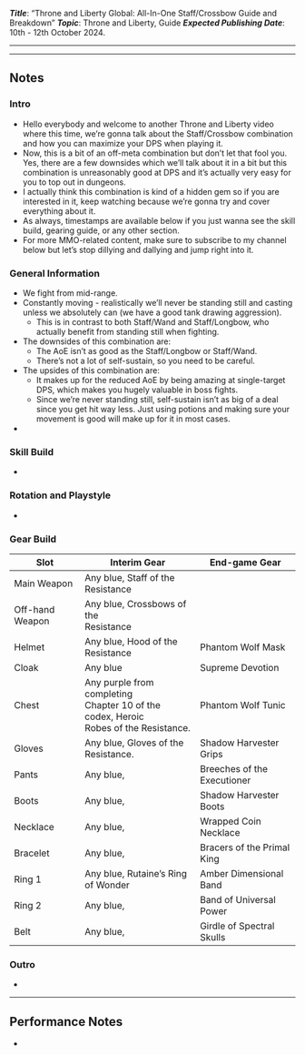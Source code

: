 ***Title***: “Throne and Liberty Global: All-In-One Staff/Crossbow Guide and Breakdown”
***Topic***: Throne and Liberty, Guide
***Expected Publishing Date***: 10th - 12th October 2024.

----



-----
## Notes

### Intro
- Hello everybody and welcome to another Throne and Liberty video where this time, we’re gonna talk about the Staff/Crossbow combination and how you can maximize your DPS when playing it.
- Now, this is a bit of an off-meta combination but don’t let that fool you. Yes, there are a few downsides which we’ll talk about it in a bit but this combination is unreasonably good at DPS and it’s actually very easy for you to top out in dungeons.
- I actually think this combination is kind of a hidden gem so if you are interested in it, keep watching because we’re gonna try and cover everything about it.
- As always, timestamps are available below if you just wanna see the skill build, gearing guide, or any other section.
- For more MMO-related content, make sure to subscribe to my channel below but let’s stop dillying and dallying and jump right into it.

### General Information
- We fight from mid-range.
- Constantly moving - realistically we’ll never be standing still and casting unless we absolutely can (we have a good tank drawing aggression).
	- This is in contrast to both Staff/Wand and Staff/Longbow, who actually benefit from standing still when fighting.
- The downsides of this combination are:
	- The AoE isn’t as good as the Staff/Longbow or Staff/Wand.
	- There’s not a lot of self-sustain, so you need to be careful.
- The upsides of this combination are:
	- It makes up for the reduced AoE by being amazing at single-target DPS, which makes you hugely valuable in boss fights.
	- Since we’re never standing still, self-sustain isn’t as big of a deal since you get hit way less. Just using potions and making sure your movement is good will make up for it in most cases.
- 

### Skill Build
- 

### Rotation and Playstyle
- 

### Gear Build

| Slot            | Interim Gear                                                                               | End-game Gear               |
| --------------- | ------------------------------------------------------------------------------------------ | --------------------------- |
| Main Weapon     | Any blue, Staff of the Resistance                                                          |                             |
| Off-hand Weapon | Any blue, Crossbows of the <br>Resistance                                                  |                             |
| Helmet          | Any blue, Hood of the Resistance                                                           | Phantom Wolf Mask           |
| Cloak           | Any blue                                                                                   | Supreme Devotion            |
| Chest           | Any purple from completing <br>Chapter 10 of the codex, Heroic<br>Robes of the Resistance. | Phantom Wolf Tunic          |
| Gloves          | Any blue, Gloves of the Resistance.                                                        | Shadow Harvester Grips      |
| Pants           | Any blue,                                                                                  | Breeches of the Executioner |
| Boots           | Any blue,                                                                                  | Shadow Harvester Boots      |
| Necklace        | Any blue,                                                                                  | Wrapped Coin Necklace       |
| Bracelet        | Any blue,                                                                                  | Bracers of the Primal King  |
| Ring 1          | Any blue, Rutaine’s Ring of Wonder                                                         | Amber Dimensional Band      |
| Ring 2          | Any blue,                                                                                  | Band of Universal Power     |
| Belt            | Any blue,                                                                                  | Girdle of Spectral Skulls   |

### Outro
- 


---
## Performance Notes
- 